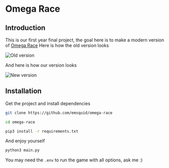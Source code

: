 # Omega Race

## Introduction

This is our first year final project, the goal here is to make a modern version of [Omega Race](https://en.wikipedia.org/wiki/Omega_Race)
Here is how the old version looks

![Old version](https://github.com/emsquid/omega-race/examples/omega_race_old.png)

And here is how our version looks

![New version](https://github.com/emsquid/omega-race/examples/omega_race_new.png)

## Installation

Get the project and install dependencies
```bash
git clone https://github.com/emsquid/omega-race

cd omega-race

pip3 install -r requirements.txt
```

And enjoy yourself 
```bash
python3 main.py
```

You may need the `.env` to run the game with all options, ask me :)
